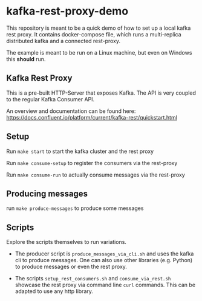 # kafka-rest-proxy-demo

This repository is meant to be a quick demo of how to set up a local kafka rest proxy.
It contains docker-compose file, which runs a multi-replica distributed kafka and a connected
rest-proxy.

The example is meant to be run on a Linux machine, but even on Windows this **should** run.

## Kafka Rest Proxy

This is a pre-built HTTP-Server that exposes Kafka. The API is very coupled to the regular
Kafka Consumer API.

An overview and documentation can be found here:
<https://docs.confluent.io/platform/current/kafka-rest/quickstart.html>

## Setup

Run `make start` to start the kafka cluster and the rest proxy

Run `make consume-setup` to register the consumers via the rest-proxy

Run `make consume-run` to actually consume messages via the rest-proxy

## Producing messages

run `make produce-messages` to produce some messages

## Scripts

Explore the scripts themselves to run variations.

- The producer script is `produce_messages_via_cli.sh` and uses the kafka cli to produce messages.
  One can also use other libraries (e.g. Python) to produce messages or even the rest proxy.

- The scripts `setup_rest_consumers.sh` and `consume_via_rest.sh` showcase the rest proxy via
  command line `curl` commands. This can be adapted to use any http library.
